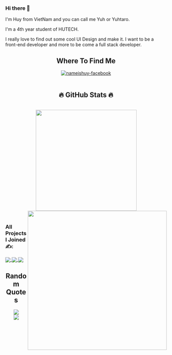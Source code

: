 ### Hi there 👋
<p>I'm Huy from VietNam and you can call me Yuh or Yuhtaro.</p>
<p>I'm a 4th year student of HUTECH.</p>
<p>I really love to find out some cool UI Design and make it. I want to be a front-end developer and more to be come a full stack developer.</p>

<h2 align="center">Where To Find Me</h2>
<div align="center">
  <a href="https://www.facebook.com/yuhtaro.it/" target="blank">
    <img src="https://img.icons8.com/bubbles/100/000000/facebook-new.png" alt="nameishuy-facebook" />
  </a>
</div>
<br />

<h2 align="center">🔥 GitHub Stats 🔥</h2>
<!-- https://github.com/anuraghazra/github-readme-stats -->
<br />
<div align=center>
  <a href="#" title="nameishuy">
    <img width="315" align="center" src="https://github-readme-stats.vercel.app/api/top-langs/?username=nameishuy&layout=compact" />
  </a>
  <a href="#" title="nameishuy">
    <img align="right" width="434" src="https://github-readme-stats.vercel.app/api?username=nameishuy&show_icons=true&theme=react&border_color=61dafb&hide_border=true" />
  </a>
</div>

<br />

### All Projects I Joined ✍️:

<a href="https://github.com/nameishuy/BookWeb">
  <img align="center" src="https://github-readme-stats.vercel.app/api/pin/?username=nameishuy&repo=BookWeb" />
</a>
<a href="https://github.com/SenFn/ProjectWebASP.Net">
  <img align="center" src="https://github-readme-stats.vercel.app/api/pin/?username=SenFn&repo=ProjectWebASP.Net" />
</a>

<a href="https://github.com/nameishuy/WeCooked_App">
  <img align="center" src="https://github-readme-stats.vercel.app/api/pin/?username=nameishuy&repo=WeCooked_App" />
</a>
<br/>
<h2 align="center">Random Quotes</h2>
<div align="center"> 
  <img src="https://github-readme-quotes.herokuapp.com/quote?theme=dark&animation=grow_out_in&layout=churchill&font=Redressed"/>
</div>
<div align="center">
  <img src="https://i.pinimg.com/originals/2a/4b/64/2a4b64142ad808bfe4bf8d028cb3abce.gif"/>
</div>

